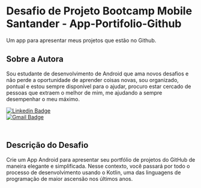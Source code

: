 # Desafio de Projeto Bootcamp Mobile Santander - App-Portifolio-Github

Um app para apresentar meus projetos que estão no Github. 

## Sobre a Autora

Sou estudante de desenvolvimento de Android que ama novos desafios e não perde a oportunidade de aprender coisas novas, sou organizado, pontual e estou sempre disponível para o ajudar, procuro estar cercado de pessoas que extraem o melhor de mim, me ajudando a sempre desempenhar o meu máximo. 

[![Linkedin Badge](https://img.shields.io/badge/-Silvia_Rosa-blue?style=flat-square&logo=Linkedin&logoColor=white&link=https://www.linkedin.com/in/arqsrosa/)](https://www.linkedin.com/in/arqsrosa/)  
[![Gmail Badge](https://img.shields.io/badge/-arqsrosa@gmail.com-c14438?style=flat-square&logo=Gmail&logoColor=white&link=mailto:arqsrosa@gmail.com)](mailto:arqsrosa@gmail.com)

## <br />Descrição do Desafio

Crie um App Android para apresentar seu portfólio de projetos do GitHub de maneira elegante e simplificada. Nesse contexto, você passará por todo o processo de desenvolvimento usando o Kotlin, uma das linguagens de programação de maior ascensão nos últimos anos.
